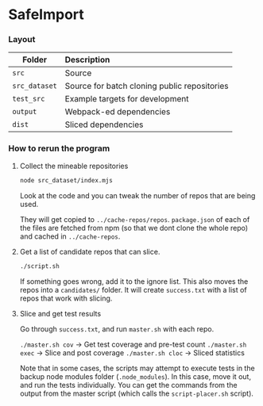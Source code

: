 # SafeImport




### Layout


| Folder        | Description                                  |
| ------------- | :------------------------------------------- |
| `src`         | Source                                       |
| `src_dataset` | Source for batch cloning public repositories |
| `test_src`    | Example targets for development              |
| `output`      | Webpack-ed dependencies                      |
| `dist`        | Sliced dependencies                          |



### How to rerun the program

1. Collect the mineable repositories

    ```bash
    node src_dataset/index.mjs
    ```

    Look at the code and you can tweak the number of repos that are being used.
    
    They will get copied to `../cache-repos/repos`.
    `package.json` of each of the files are fetched from npm (so that we dont clone the whole repo) and cached in `../cache-repos`.
2. Get a list of candidate repos that can slice.

    ```bash
    ./script.sh
    ```

    If something goes wrong, add it to the ignore list.
    This also moves the repos into a `candidates/` folder.
    It will create `success.txt` with a list of repos that work with slicing.

3. Slice and get test results

    Go through `success.txt`, and run `master.sh` with each repo.

    `./master.sh cov` -> Get test coverage and pre-test count
    `./master.sh exec` -> Slice and post coverage
    `./master.sh cloc` -> Sliced statistics


    Note that in some cases, the scripts may attempt to execute tests in the backup node modules folder (`.node_modules`). In this case, move it out, and run the tests individually. You can get the commands from the output from the master script (which calls the `script-placer.sh` script).